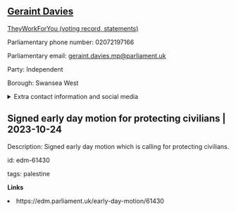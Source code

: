 ## <a href="https://members.parliament.uk/member/155/contact">Geraint Davies</a>

<a href="https://www.theyworkforyou.com/mp/10159/geraint_davies/swansea_west">TheyWorkForYou (voting record, statements)</a> 

Parliamentary phone number: 02072197166 

Parliamentary email: geraint.davies.mp@parliament.uk 

Party: Independent 

Borough: Swansea West 

<details><summary>Extra contact information and social media</summary> 
<li>Website: http://www.geraintdavies.org.uk/</li>
<li>Twitter: https://twitter.com/GeraintDaviesMP</li>
<li>Constituency office phone number: 01792475943</li>
<li>Constituency office email: geraint.davies.mp@parliament.uk</li>
<li>Facebook:</li>
<li>Instagram:</li>
<li>Youtube:</li>
<li>Linkedin:</li>
<li>Government department phone number:</li>
<li>Government department email:</li>
<li>Threads:</li>
<li>Party office phone number:</li>
<li>Party office email:</li>
<li>Tiktok:</li>
</details>

## Signed early day motion for protecting civilians | 2023-10-24

Description: Signed early day motion which is calling for protecting civilians. 
 
id: edm-61430 

tags: palestine 

**Links** 
 <li>https://edm.parliament.uk/early-day-motion/61430</li>
